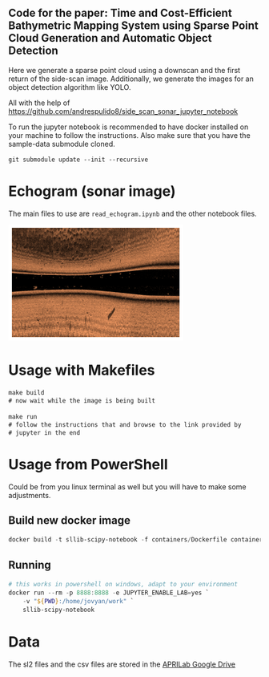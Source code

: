 ## Code for the paper: Time and Cost-Efficient Bathymetric Mapping System using Sparse Point Cloud Generation and Automatic Object Detection
 
Here we generate a sparse point cloud using a downscan and the first return of the side-scan image. Additionally, 
we generate the images for an object detection algorithm like YOLO. 

All with the help of https://github.com/andrespulido8/side_scan_sonar_jupyter_notebook

To run the jupyter notebook is recommended to have docker installed on your machine to follow the instructions.
Also make sure that you have the sample-data submodule cloned.

```shell
git submodule update --init --recursive
```

# Echogram (sonar image)
The main files to use are `read_echogram.ipynb` and the other notebook files. 

![example echogram][output1]

[output1]: images/echo_2022-05-17_1_3.png "Side scan sonar with object"

# Usage with Makefiles
```shell
make build
# now wait while the image is being built

make run
# follow the instructions that and browse to the link provided by 
# jupyter in the end
```

# Usage from PowerShell
Could be from you linux terminal as well but you will have to make some adjustments.
## Build new docker image
```powershell
docker build -t sllib-scipy-notebook -f containers/Dockerfile containers/
```
## Running
```powershell
# this works in powershell on windows, adapt to your environment
docker run --rm -p 8888:8888 -e JUPYTER_ENABLE_LAB=yes `
    -v "${PWD}:/home/jovyan/work" `
    sllib-scipy-notebook
```

# Data
The sl2 files and the csv files are stored in the [APRILab Google Drive](https://drive.google.com/drive/folders/1K57onShdPBO5McJBp5whlUoWPsp_cfui)
